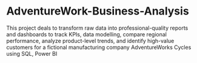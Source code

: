 # AdventureWork-Business-Analysis
This project deals to transform raw data into professional-quality reports and dashboards to track KPIs, data modelling, compare regional performance, analyze product-level trends, and identify high-value customers for a fictional manufacturing company AdventureWorks Cycles using SQL, Power BI

